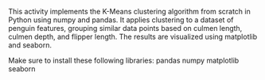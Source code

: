 This activity implements the K-Means clustering algorithm from scratch in Python using numpy and pandas. It applies clustering to a dataset of penguin features, grouping similar data points based on culmen length, culmen depth, and flipper length. The results are visualized using matplotlib and seaborn.

Make sure to install these following libraries: pandas numpy matplotlib seaborn 
